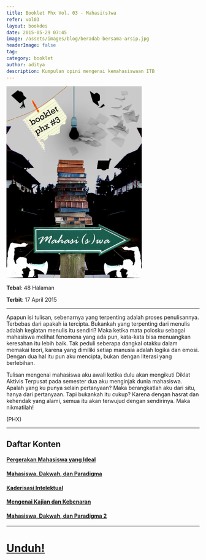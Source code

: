 ```yaml
---
title: Booklet Phx Vol. 03 - Mahasi(s)wa
refer: vol03
layout: bookdes
date: 2015-05-29 07:45
image: /assets/images/blog/beradab-bersama-arsip.jpg
headerImage: false
tag:
category: booklet
author: aditya
description: Kumpulan opini mengenai kemahasiswaan ITB
---
```


<img class="image" src="/assets/images/cover/booklet3.jpg" alt="__" height="500px">

__Tebal__: 48 Halaman

__Terbit__: 17 April 2015

***

Apapun isi tulisan, sebenarnya yang terpenting adalah proses penulisannya. Terbebas dari apakah ia tercipta. Bukankah yang terpenting dari menulis adalah kegiatan menulis itu sendiri? Maka ketika mata polosku sebagai mahasiswa melihat fenomena yang ada pun, kata-kata bisa menuangkan keresahan itu lebih baik. Tak peduli seberapa dangkal otakku dalam memakai teori, karena yang dimiliki setiap manusia adalah logika dan emosi. Dengan dua hal itu pun aku mencipta, bukan dengan literasi yang berlebihan.

Tulisan mengenai mahasiswa aku awali ketika dulu akan mengikuti Diklat Aktivis Terpusat pada semester dua aku menginjak dunia mahasiswa. Apalah yang ku punya selain pertanyaan? Maka berangkatlah aku dari situ, hanya dari pertanyaan. Tapi bukankah itu cukup? Karena dengan hasrat dan kehendak yang alami, semua itu akan terwujud dengan sendirinya. Maka nikmatilah!

(PHX)

***

## Daftar Konten

#### [Pergerakan Mahasiswa yang Ideal][1]

#### [Mahasiswa, Dakwah, dan Paradigma][2]

#### [Kaderisasi Intelektual][3]

#### [Mengenai Kajian dan Kebenaran][4]

#### [Mahasiswa, Dakwah, dan Paradigma 2][5]

[1]: http://phoenixfin.github.io/pergerakan-mahasiswa-yang-ideal
[2]: http://phoenixfin.github.io/mahasiswa-dakwah-dan-paradigma
[3]: http://phoenixfin.github.io/kaderisasi-intelektual
[4]: http://phoenixfin.github.io/mengenai-kajian-dan-kebenaran
[5]: http://phoenixfin.github.io/mahasiswa-dakwah-dan-paradigma-2

***

# [Unduh!][akses]

[akses]: http://phoenixfin.github.io/assets/pdf/bookletphx/booklet3.pdf